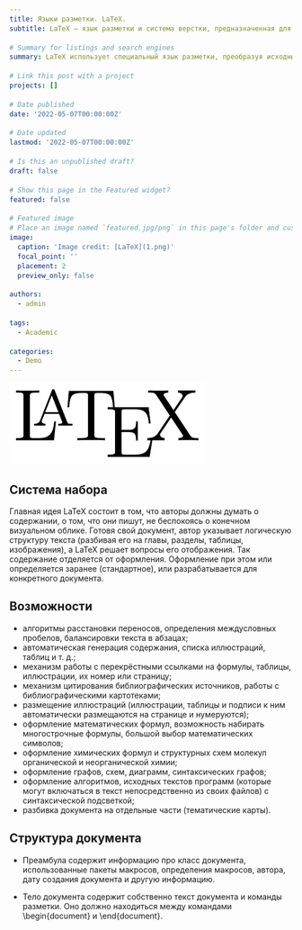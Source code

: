 ```yaml
---
title: Языки разметки. LaTeX.
subtitle: LaTeX — язык разметки и система верстки, предназначенная для набора научных текстов.

# Summary for listings and search engines
summary: LaTeX использует специальный язык разметки, преобразуя исходный текст вместе с его разметкой в документ высокого качества. Аналогичным образом формируются веб-страницы: исходный текст записывается с помощью языка HTML, а браузер открывает эту страницу уже во всей красе — с различными цветами, шрифтами, размерами и т.д.

# Link this post with a project
projects: []

# Date published
date: '2022-05-07T00:00:00Z'

# Date updated
lastmod: '2022-05-07T00:00:00Z'

# Is this an unpublished draft?
draft: false

# Show this page in the Featured widget?
featured: false

# Featured image
# Place an image named `featured.jpg/png` in this page's folder and customize its options here.
image:
  caption: 'Image credit: [LaTeX](1.png)'
  focal_point: ''
  placement: 2
  preview_only: false

authors:
  - admin

tags:
  - Academic

categories:
  - Demo
---
```


![LaTeX](1.png)

## Система набора

Главная идея LaTeX состоит в том, что авторы должны думать о содержании, о том, что они пишут, не беспокоясь о конечном визуальном облике. Готовя свой документ, автор указывает логическую структуру текста (разбивая его на главы, разделы, таблицы, изображения), а LaTeX решает вопросы его отображения. Так содержание отделяется от оформления. Оформление при этом или определяется заранее (стандартное), или разрабатывается для конкретного документа.

## Возможности

* алгоритмы расстановки переносов, определения междусловных пробелов, балансировки текста в абзацах;
* автоматическая генерация содержания, списка иллюстраций, таблиц и т. д.;
* механизм работы с перекрёстными ссылками на формулы, таблицы, иллюстрации, их номер или страницу;
* механизм цитирования библиографических источников, работы с библиографическими картотеками;
* размещение иллюстраций (иллюстрации, таблицы и подписи к ним автоматически размещаются на странице и нумеруются);
* оформление математических формул, возможность набирать многострочные формулы, большой выбор математических символов;
* оформление химических формул и структурных схем молекул органической и неорганической химии;
* оформление графов, схем, диаграмм, синтаксических графов;
* оформление алгоритмов, исходных текстов программ (которые могут включаться в текст непосредственно из своих файлов) с синтаксической подсветкой;
* разбивка документа на отдельные части (тематические карты).

## Структура документа

* Преамбула содержит информацию про класс документа, использованные пакеты макросов, определения макросов, автора, дату создания документа и другую информацию.

* Тело документа содержит собственно текст документа и команды разметки. Оно должно находиться между командами \begin{document} и \end{document}.

